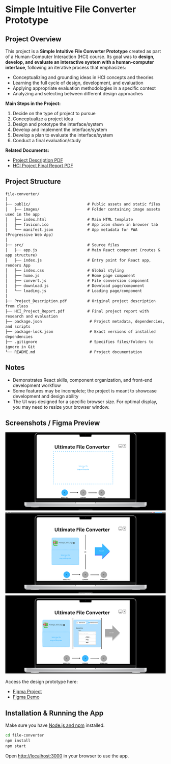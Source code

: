 # Simple Intuitive File Converter Prototype

## Project Overview

This project is a **Simple Intuitive File Converter Prototype** created as part of a Human-Computer Interaction (HCI) course. Its goal was to **design, develop, and evaluate an interactive system with a human-computer interface**, following an iterative process that emphasizes:

- Conceptualizing and grounding ideas in HCI concepts and theories  
- Learning the full cycle of design, development, and evaluation  
- Applying appropriate evaluation methodologies in a specific context  
- Analyzing and selecting between different design approaches  

**Main Steps in the Project:**  

1. Decide on the type of project to pursue  
2. Conceptualize a project idea  
3. Design and prototype the interface/system  
4. Develop and implement the interface/system  
5. Develop a plan to evaluate the interface/system  
6. Conduct a final evaluation/study 

**Related Documents:**  
- [Project Description PDF](Project_Description.pdf)  
- [HCI Project Final Report PDF](HCI_Project_Report.pdf)

## Project Structure

```
file-converter/
│
├── public/                         # Public assets and static files
│   ├── images/                     # Folder containing image assets used in the app
│   ├── index.html                  # Main HTML template
│   ├── favicon.ico                 # App icon shown in browser tab
│   └── manifest.json               # App metadata for PWA (Progressive Web App)
│
├── src/                            # Source files
│   ├── app.js                      # Main React component (routes & app structure)
│   ├── index.js                    # Entry point for React app, renders App
│   ├── index.css                   # Global styling
│   ├── home.js                     # Home page component
│   ├── convert.js                  # File conversion component
│   ├── download.js                 # Download page/component
│   └── loading.js                  # Loading page/component
│
├── Project_Description.pdf         # Original project description from class
├── HCI_Project_Report.pdf          # Final project report with research and evaluation
├── package.json                     # Project metadata, dependencies, and scripts
├── package-lock.json                # Exact versions of installed dependencies
├── .gitignore                       # Specifies files/folders to ignore in Git
└── README.md                        # Project documentation
```

## Notes

- Demonstrates React skills, component organization, and front-end development workflow  
- Some features may be incomplete; the project is meant to showcase development and design ability
- The UI was designed for a specific browser size. For optimal display, you may need to resize your browser window.

## Screenshots / Figma Preview

<div align="center">
  <img src="public/images/Design_Screenshots.png" width="600" />
</div>

Access the design prototype here:

- [Figma Project](https://www.figma.com/design/krIvae7HGwidUFFjqn7dNE/HCI-File-Converter-Project?node-id=6-2&t=xWx0WZkTmrBSKKFW-0)  
- [Figma Demo](https://www.figma.com/proto/krIvae7HGwidUFFjqn7dNE/HCI-File-Converter-Project?node-id=55-12&p=f&t=yNBEcnBViOyExLWv-0&scaling=scale-down&content-scaling=fixed&page-id=6%3A2&starting-point-node-id=55%3A12)

## Installation & Running the App

Make sure you have [Node.js and npm](https://nodejs.org/) installed.

```bash
cd file-converter
npm install
npm start
```

Open [http://localhost:3000](http://localhost:3000) in your browser to use the app.
